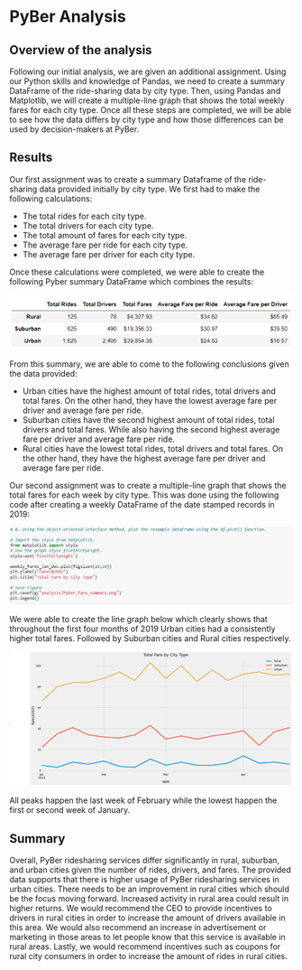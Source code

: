 # PyBer Analysis

## Overview of the analysis

Following our initial analysis, we are given an additional assignment. Using our Python skills and knowledge of Pandas, we need to create a summary DataFrame of the ride-sharing data by city type. Then, using Pandas and Matplotlib, we will create a multiple-line graph that shows the total weekly fares for each city type. Once all these steps are completed, we will be able to see how the data differs by city type and how those differences can be used by decision-makers at PyBer.

## Results

Our first assignment was to create a summary Dataframe of the ride-sharing data provided initially by city type. We first had to make the following calculations:

- The total rides for each city type. 
- The total drivers for each city type. 
- The total amount of fares for each city type.
- The average fare per ride for each city type.
- The average fare per driver for each city type.

Once these calculations were completed, we were able to create the following Pyber summary DataFrame which combines the results:

![](Resources/Summary.PNG)

From this summary, we are able to come to the following conclusions given the data provided:

- Urban cities have the highest amount of total rides, total drivers and total fares. On the other hand, they have the lowest average fare per driver and average fare per ride. 
- Suburban cities have the second highest amount of total rides, total drivers and total fares. While also having the second highest average fare per driver and average fare per ride.
- Rural cities have the lowest total rides, total drivers and total fares. On the other hand, they have the highest average fare per driver and average fare per ride.

Our second assignment was to create a multiple-line graph that shows the total fares for each week by city type. This was done using the following code after creating a weekly DataFrame of the date stamped records in 2019:

![](Resources/Plot%20Code.PNG)

We were able to create the line graph below which clearly shows that throughout the first four months of 2019 Urban cities had a consistently higher total fares. Followed by Suburban cities and Rural cities respectively. 

![](Resources/Total%20Fare%20by%20City.PNG)

All peaks happen the last week of February while the lowest happen the first or second week of January. 


## Summary

Overall, PyBer ridesharing services differ significantly in rural, suburban, and urban cities given the number of rides, drivers, and fares. The provided data supports that there is higher usage of PyBer ridesharing services in urban cities. There needs to be an improvement in rural cities which should be the focus moving forward. Increased activity in rural area could result in higher returns. We would recommend the CEO to provide incentives to drivers in rural cities in order to increase the amount of drivers available in this area. We would also recommend an increase in advertisement or marketing in those areas to let people know that this service is available in rural areas. Lastly, we would recommend incentives such as coupons for rural city consumers in order to increase the amount of rides in rural cities.
